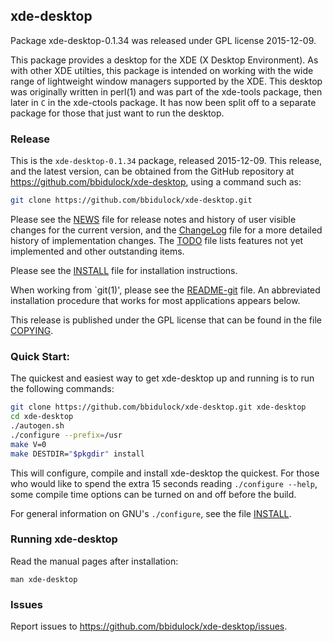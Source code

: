 
## xde-desktop

Package xde-desktop-0.1.34 was released under GPL license 2015-12-09.

This package provides a desktop for the XDE (X Desktop Environment).
As with other XDE utilties, this package is intended on working with
the wide range of lightweight window managers supported by the XDE.
This desktop was originally written in perl(1) and was part of the
xde-tools package, then later in `C` in the xde-ctools package.  It
has now been split off to a separate package for those that just want
to run the desktop.

### Release

This is the `xde-desktop-0.1.34` package, released 2015-12-09.  This release,
and the latest version, can be obtained from the GitHub repository at
https://github.com/bbidulock/xde-desktop, using a command such as:

```bash
git clone https://github.com/bbidulock/xde-desktop.git
```

Please see the [NEWS](NEWS) file for release notes and history of user visible
changes for the current version, and the [ChangeLog](ChangeLog) file for a more
detailed history of implementation changes.  The [TODO](TODO) file lists
features not yet implemented and other outstanding items.

Please see the [INSTALL](INSTALL) file for installation instructions.

When working from `git(1)', please see the [README-git](README-git) file.  An
abbreviated installation procedure that works for most applications
appears below.

This release is published under the GPL license that can be found in
the file [COPYING](COPYING).

### Quick Start:

The quickest and easiest way to get xde-desktop up and running is to run
the following commands:

```bash
git clone https://github.com/bbidulock/xde-desktop.git xde-desktop
cd xde-desktop
./autogen.sh
./configure --prefix=/usr
make V=0
make DESTDIR="$pkgdir" install
```

This will configure, compile and install xde-desktop the quickest.  For
those who would like to spend the extra 15 seconds reading `./configure
--help`, some compile time options can be turned on and off before the
build.

For general information on GNU's `./configure`, see the file [INSTALL](INSTALL).

### Running xde-desktop

Read the manual pages after installation:

    man xde-desktop

### Issues

Report issues to https://github.com/bbidulock/xde-desktop/issues.


